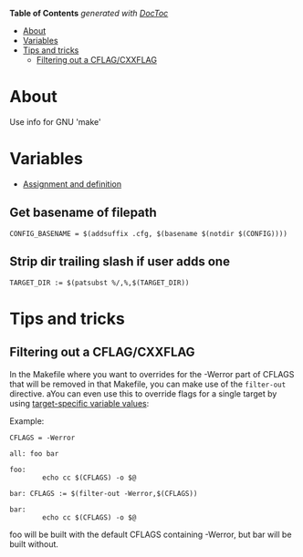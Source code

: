 <!-- START doctoc generated TOC please keep comment here to allow auto update -->
<!-- DON'T EDIT THIS SECTION, INSTEAD RE-RUN doctoc TO UPDATE -->
**Table of Contents**  *generated with [DocToc](https://github.com/thlorenz/doctoc)*

- [About](#about)
- [Variables](#variables)
- [Tips and tricks](#tips-and-tricks)
  - [Filtering out a CFLAG/CXXFLAG](#filtering-out-a-cflagcxxflag)

<!-- END doctoc generated TOC please keep comment here to allow auto update -->

# About
Use info for GNU 'make'

# Variables

 * [Assignment and definition](http://www.gnu.org/software/make/manual/html_node/Flavors.html#Flavors)

## Get basename of filepath
```
CONFIG_BASENAME = $(addsuffix .cfg, $(basename $(notdir $(CONFIG))))
```

## Strip dir trailing slash if user adds one
```
TARGET_DIR := $(patsubst %/,%,$(TARGET_DIR))
```

# Tips and tricks

## Filtering out a CFLAG/CXXFLAG

In the Makefile where you want to overrides for the -Werror part of CFLAGS that will be removed in that Makefile, you can make use of the `filter-out` directive. aYou can even use this to override flags for a single target by using [target-specific variable values](http://www.gnu.org/software/make/manual/make.html#Target_002dspecific):

Example:
```
CFLAGS = -Werror

all: foo bar

foo:
        echo cc $(CFLAGS) -o $@

bar: CFLAGS := $(filter-out -Werror,$(CFLAGS))

bar:
        echo cc $(CFLAGS) -o $@
```
foo will be built with the default CFLAGS containing -Werror, but bar will be built without.
